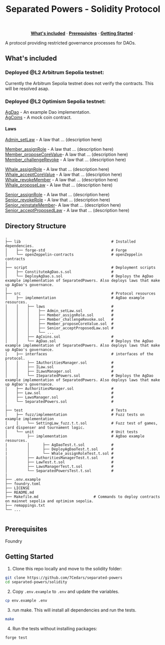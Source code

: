 <p align="center">
  
  <h1 align="center"><b>Separated Powers - Solidity Protocol</b></h1>
<p align="center">
    <br />
    <br />
    <a href="#whats-included"><strong>What's included</strong></a> ·
    <a href="#prerequisites"><strong>Prerequisites</strong></a> ·
    <a href="#getting-started"><strong>Getting Started</strong></a> ·
  </p>
</p>

A protocol providing restricted governance processes for DAOs. 

## What's included

### Deployed @L2 Arbitrum Sepolia testnet: 
Currently the Arbitrum Sepolia testnet does not verify the contracts. This will be resolved asap.  

### Deployed @L2 Optimism Sepolia testnet: 
[AgDao](https://sepolia-optimism.etherscan.io/address/0x74A35C97DDD491561f9f528949102f18c5F80A48#code) - An example Dao implementation. <br>
[AgCoins](https://sepolia-optimism.etherscan.io/address/0x57ae5c4e22DF5C9781D3797e06008254a2EcA620#code) - A mock coin contract. <br>

#### Laws 
[Admin_setLaw](https://sepolia-optimism.etherscan.io/address/0x8A197D9088bC6c18A7D5815F71f44d6B2F516aaf#code) - A law that ... (description here) <br> 

[Member_assignRole](https://sepolia-optimism.etherscan.io/address/0x64cB61143913e5dEE986dAB30243c8CA54871a84#code) - A law that ... (description here) <br> 
[Member_proposeCoreValue](https://sepolia-optimism.etherscan.io/address/0x452Bc038be0586b67D5c26390D3b3286356d2c73#code)- A law that ... (description here) <br> 
[Member_challengeRevoke](https://sepolia-optimism.etherscan.io/address/0xf3cEd188d6BaFAF553B2f8CddDBC1400F6bbc6d7#code) - A law that ... (description here) <br> 

[Whale_assignRole](https://sepolia-optimism.etherscan.io/address/0x56Cb2F59B79D6a9703D7B3B0094BF0950C0c05d3#code) - A law that ... (description here) <br> 
[Whale_acceptCoreValue](https://sepolia-optimism.etherscan.io/address/0x99Ac9cC3A515A25e7509Fd59b7f5eAdccFFe1542#code) - A law that ... (description here) <br> 
[Whale_revokeMember](https://sepolia-optimism.etherscan.io/address/0x27f0E2031eAE1f04f9442f297e82669fB43B9d5b#code) - A law that ... (description here) <br> 
[Whale_proposeLaw](https://sepolia-optimism.etherscan.io/address/0xB63cdCc2d207AC6bd5bdB50113c392b95472360d#code) - A law that ... (description here) <br> 

[Senior_assignRole](https://sepolia-optimism.etherscan.io/address/0xAad0b239e00486Ca8DbE3017e49cADa8A5a747Ea#code) - A law that ... (description here) <br> 
[Senior_revokeRole](https://sepolia-optimism.etherscan.io/address/0x81db76351F1A94142e85c6F0Cb38743D7f6D0C26#code) - A law that ... (description here) <br> 
[Senior_reinstateMember](https://sepolia-optimism.etherscan.io/address/0xd750e239DCb3acf076819B44EE55F0B0310Ff660#code)- A law that ... (description here) <br> 
[Senior_acceptProposedLaw](https://sepolia-optimism.etherscan.io/address/0x92E3FbBf1839BA0265Fe704B1B9FfB7c63E95Ce9#code) - A law that ... (description here) <br> 


## Directory Structure

```
.
├── lib                                         # Installed dependencies. 
│    ├── forge-std                              # Forge  
│    └── openZeppelin-contracts                 # openZeppelin contracts  
|
├── script                                      # Deployment scripts
│    ├── ConstituteAgDao.s.sol                  #  
│    └── DeployAgDao.s.sol                      # Deploys the AgDao example implementation of SeparatedPowers. Also deploys laws that make up AgDao's governance. 
|
├── src                                         # Protocol resources
│    ├── implementation                         # AgDao example resources.
│    │    ├── laws                              # 
│    │    │    ├── Admin_setLaw.sol             # 
│    │    │    ├── Member_assignRole.sol        # 
│    │    │    ├── Member_challengeRevoke.sol   #  
│    │    │    ├── Member_proposeCoreValue.sol  #  
│    │    │    ├── Senior_acceptProposedLaw.sol #  
│    │    │    └── ...   
│    │    ├── AgCoins.sol                       #  
│    │    └── AgDao.sol                         # Deploys the AgDao example implementation of SeparatedPowers. Also deploys laws that make up AgDao's governance.  
│    ├── interfaces                             # interfaces of the protocol. 
│    │    ├── IAuthoritiesManager.sol           #  
│    │    ├── ILaw.sol                          #  
│    │    ├── ILawsManager.sol                  #  
│    │    └── ISeparatedPowers.sol              # Deploys the AgDao example implementation of SeparatedPowers. Also deploys laws that make up AgDao's governance. 
│    ├── AuthoritiesManager.sol                 # 
│    ├── Law.sol                                #
│    ├── LawsManager.sol                        # 
│    └── SeparatedPowers.sol                    # 
|
├── test                                        # Tests 
│    ├── fuzz/implementation                    # Fuzz tests on example implementation
│    │    └── SettingLaw_fuzz.t.t.sol           # Fuzz test of games, card dispenser and tournament logic. 
│    └── unit                                   # Unit tests
│         ├── implementation                    # AgDao example resources.
|         │      ├── AgDaoTest.t.sol            #
|         │      ├── DeployAgDaoTest.t.sol      #         
|         │      └── Whale_assignRoleTest.t.sol #  
|         ├── AuthoritiesManagerTest.t.sol      # 
│         ├── LawTest.t.sol                     #
│         ├── LawsManagerTest.t.sol             # 
│         └── SeparatedPowersTest.t.sol         #         
|        
├── .env.example                   
├── foundry.toml                   
├── LICENSE
├── README.md
├── Makefile.md                         # Commands to deploy contracts on mainnet sepolia and optimism sepolia.  
├── remappings.txt
└── ...


```

## Prerequisites

Foundry<br>

## Getting Started

1. Clone this repo locally and move to the solidity folder:

```sh
git clone https://github.com/7Cedars/separated-powers
cd separated-powers/solidity 
```

2. Copy `.env.example` to `.env` and update the variables.

```sh
cp env.example .env
```

3. run make. This will install all dependencies and run the tests. 

```sh
make
```

4. Run the tests without installing packages: 

```sh
forge test 
```
     



